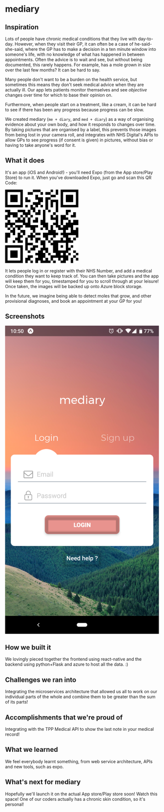 # mediary

## Inspiration
Lots of people have chronic medical conditions that they live with day-to-day. However, when they visit their GP, it can often be a case of he-said-she-said, where the GP has to make a decision in a ten minute window into someone's life, with no knowledge of what has happened in between appointments. Often the advice is to wait and see, but without being documented, this rarely happens. For example, has a mole grown in size over the last few months? It can be hard to say.

Many people don't want to be a burden on the health service, but sometimes this means they don't seek medical advice when they are actually ill. Our app lets patients monitor themselves and see *objective* changes over time for which to base their opinion on.

Furthermore, when people start on a treatment, like a cream, it can be hard to see if there has been any progress because progress can be slow.

We created mediary (`me + diary`, and `med + diary`) as a way of organising evidence about your own body, and how it responds to changes over time. By taking pictures that are organised by a label, this prevents those images from being lost in your camera roll, and integrates with NHS Digital's APIs to allow GPs to see progress (if consent is given) in pictures, without bias or having to take anyone's word for it.

## What it does

It's an app (iOS and Android!) - you'll need Expo (from the App store/Play Store) to run it. When you've downloaded Expo, just go and scan this QR Code:

![QR Code for Expo](https://github.com/moosd/mediary/raw/master/expo.png)

It lets people log in or register with their NHS Number, and add a medical condition they want to keep track of. You can then take pictures and the app will keep them for you, timestamped for you to scroll through at your leisure! Once taken, the images will be backed up onto Azure block storage.

In the future, we imagine being able to detect moles that grow, and other provisional diagnoses, and book an appointment at your GP for you!

## Screenshots
![Screenshot](https://github.com/moosd/mediary/blob/master/Screenshot_20190120-105058.png?raw=true)

## How we built it

We lovingly pieced together the frontend using react-native and the backend using python+Flask and azure to host all the data. :)

## Challenges we ran into
Integrating the microservices architecture that allowed us all to work on our individual parts of the whole and combine them to be greater than the sum of its parts!

## Accomplishments that we're proud of
Integrating with the TPP Medical API to show the last note in your medical record!

## What we learned
We feel everybody learnt something, from web service architecture, APIs and new tools, such as expo.

## What's next for mediary
Hopefully we'll launch it on the actual App store/Play store soon! Watch this space! One of our coders actually has a chronic skin condition, so it's personal!
